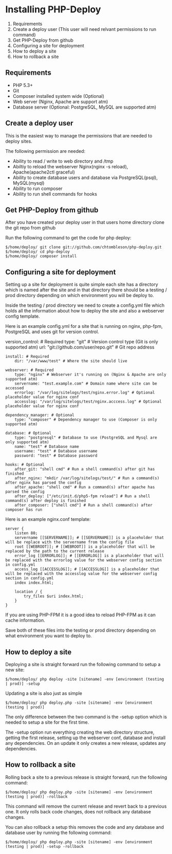 # Installing PHP-Deploy

1. Requirements
2. Create a deploy user (This user will need relvant permissions to run command)
3. Get PHP-Deploy from github
4. Configuring a site for deployment
5. How to deploy a site
6. How to rollback a site

## Requirements
 * PHP 5.3+
 * Git
 * Composer installed system wide (Optional)
 * Web server (Nginx, Apache are support atm)
 * Database server (Optional: PostgreSQL, MySQL are supported atm)

## Create a deploy user
This is the easiest way to manage the permissions that are needed to deploy sites.

The following permission are needed:
 * Ability to read / write to web directory and /tmp
 * Abiltiy to reload the webserver Nginx(nginx -s reload), Apache(apache2ctl graceful)
 * Ability to create database users and database via PostgreSQL(psql), MySQL(mysql)
 * Ability to run composer
 * Ability to run shell commands for hooks

## Get PHP-Deploy from github
After you have created your deploy user in that users home directory clone the git repo from github

Run the following command to get the code for php deploy:

    $/home/deploy/ git clone git://github.com/chtombleson/php-deploy.git
    $/home/deploy/ cd php-deploy
    $/home/deploy/ composer install

## Configuring a site for deployment
Setting up a site for deployment is quite simple each site has a directory which is named after the site and in that directory there should be a testing / prod directory depending on which environment you will be deploy to.

Inside the testing / prod directory we need to create a config.yml file which holds all the information about how to deploy the site and also a webserver config template.

Here is an example config.yml for a site that is running on nginx, php-fpm, PostgreSQL and uses git for version control.

   version_control: # Required
    type: "git" # Version control type (Git is only supported atm)
    url: "git://github.com/user/repo.git" # Git repo address

    install: # Required
        dir: "/var/www/test" # Where the site should live

    webserver: # Required
        type: "nginx" # Webserver it's running on (Nginx & Apache are only supported atm)
        servername: "test.example.com" # Domain name where site can be accessed
        errorlog: "/var/log/sitelogs/test/nginx.error.log" # Optional placeholder value for nginx conf
        accesslog: "/var/log/sitelogs/test/nginx.acccess.log" # Optional placeholder value for nginx conf

    dependency_manager: # Optional
        type: "composer" # Dependency manager to use (Composer is only supported atm)

    database: # Optional
        type: "postgresql" # Database to use (PostgreSQL and Mysql are only supported atm)
        name: "test" # Database name
        username: "test" # Database username
        password: "test" # Database password

    hooks: # Optional
        after_git: "shell cmd" # Run a shell command(s) after git has finished
        after_nginx: "mkdir /var/log/sitelogs/test/" # Run a command(s) after nginx has parsed the config
        after_apache: "shell cmd" # Run a command(s) after apache has parsed the config
        after_deploy: ["/etc/init.d/php5-fpm reload"] # Run a shell command(s) after deploy is finished
        after_composer: ["shell cmd"] # Run a shell command(s) after composer has run

Here is an example nginx.conf template:

    server {
        listen 80;
        servername [[SERVERNAME]]; # [[SERVERNAME]] is a placeholder that will be replace with the servername from the config file
        root [[WEBROOT]]; # [[WEBROOT]] is a placeholder that will be replaced by the path to the current release
        error_log [[ERRORLOG]]; # [[ERRORLOG]] is a placeholder that will be replaced with the errorlog value for the webserver config section in config.yml
        access_log [[ACCESSLOG]]; # [[ACCESSLOG]] is a placeholder that will be replaced with the accesslog value for the webserver config section in config.yml
        index index.html;

        location / {
            try_files $uri index.html;
        }
    }

If you are using PHP-FPM it is a good idea to reload PHP-FPM as it can cache information.

Save both of these files into the testing or prod directory depending on what environment you want to deploy to.

## How to deploy a site
Deploying a site is straight forward run the following command to setup a new site:

    $/home/deploy/ php deploy -site [sitename] -env [environment (testing | prod)] -setup

Updating a site is also just as simple

    $/home/deploy/ php deploy.php -site [sitename] -env [environment (testing | prod)]

The only difference between the two command is the -setup option which is needed to setup a site for the first time.

The -setup option run everything creating the web directory structure, getting the first release, setting up the webserver conf, database and install any dependencies. On an update it only creates a new release, updates any dependencies.

## How to rollback a site
Rolling back a site to a previous release is straight forward, run the following command:

    $/home/deploy/ php deploy.php -site [sitename] -env [environment (testing | prod)] -rollback

This command will remove the current release and revert back to a previous one. It only rolls back code changes, does not rollback any database changes.

You can also rollback a setup this removes the code and any database and database user by running the following command:

    $/home/deploy/ php deploy.php -site [sitename] -env [environment (testing | prod)] -setup -rollback

